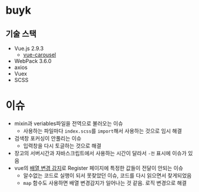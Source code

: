 # buyk

## 기술 스택
- Vue.js 2.9.3
  - [vue-carousel](https://github.com/SSENSE/vue-carousel)
- WebPack 3.6.0
- axios
- Vuex
- SCSS

# 이슈
- mixin과 veriables파일을 전역으로 불러오는 이슈
  - 사용하는 파일마다 `index.scss`를 `import`해서 사용하는 것으로 임시 해결
- 검색창 포커싱이 안풀리는 이슈
  - 입력창을 다시 토글하는 것으로 해결
- 장고의 서버시간과 자바스크립트에서 사용하는 시간이 달라서 `-전` 표시에 이슈가 있음
- vue의 [배열 변경 감지](https://kr.vuejs.org/v2/guide/list.html#%EA%B0%9D%EC%B2%B4-%EB%B3%80%EA%B2%BD-%EA%B0%90%EC%A7%80%EC%97%90-%EA%B4%80%ED%95%9C-%EC%A3%BC%EC%9D%98%EC%82%AC%ED%95%AD)로 Register 페이지에 특정한 값들이 전달이 안되는 이슈
  - 알수없는 코드로 실행이 되서 못찾았던 이슈, 코드를 다시 읽으면서 찾게되었음
  - `map` 함수도 사용하면 배열 변경감지가 일어나는 것 같음. 로직 변경으로 해결